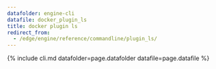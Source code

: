 ```yaml
---
datafolder: engine-cli
datafile: docker_plugin_ls
title: docker plugin ls
redirect_from:
  - /edge/engine/reference/commandline/plugin_ls/
---
```

<!--
This page is automatically generated from Docker's source code. If you want to
suggest a change to the text that appears here, open a ticket or pull request
in the source repository on GitHub:

https://github.com/docker/cli
-->
{% include cli.md datafolder=page.datafolder datafile=page.datafile %}
